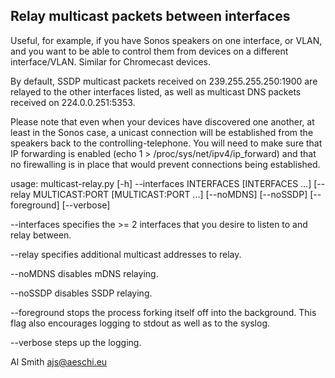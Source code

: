 Relay multicast packets between interfaces
------------------------------------------

Useful, for example, if you have Sonos speakers on one interface, or VLAN,
and you want to be able to control them from devices on a different
interface/VLAN. Similar for Chromecast devices.

By default, SSDP multicast packets received on 239.255.255.250:1900 are
relayed to the other interfaces listed, as well as multicast DNS packets
received on 224.0.0.251:5353.

Please note that even when your devices have discovered one another, at
least in the Sonos case, a unicast connection will be established from
the speakers back to the controlling-telephone. You will need to make sure
that IP forwarding is enabled (echo 1 > /proc/sys/net/ipv4/ip_forward) and
that no firewalling is in place that would prevent connections being
established.

usage: multicast-relay.py [-h] --interfaces INTERFACES [INTERFACES ...] [--relay MULTICAST:PORT [MULTICAST:PORT ...] [--noMDNS] [--noSSDP] [--foreground] [--verbose]

--interfaces specifies the >= 2 interfaces that you desire to listen to and
relay between.

--relay specifies additional multicast addresses to relay.

--noMDNS disables mDNS relaying.

--noSSDP disables SSDP relaying.

--foreground stops the process forking itself off into the background. This
flag also encourages logging to stdout as well as to the syslog.

--verbose steps up the logging.


Al Smith <ajs@aeschi.eu>

